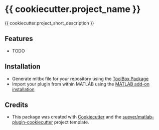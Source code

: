 # {{ cookiecutter.project_name }}

{{ cookiecutter.project_short_description }}

## Features
* TODO

## Installation
* Generate mltbx file for your repository using the [ToolBox Package][5]
* Import your plugin from within MATLAB using the [MATLAB add-on installation][4]


## Credits
* This package was created with [Cookiecutter](https://github.com/audreyr/cookiecutter) and the [suever/matlab-plugin-cookiecutter](https://github.com/suever/matlab-plugin-cookiecutter) project template.

[4]: https://in.mathworks.com/help/matlab/ref/matlab.addons.install.html
[5]: https://in.mathworks.com/help/matlab/matlab_prog/create-and-share-custom-matlab-toolboxes.html
